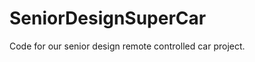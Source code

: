 SeniorDesignSuperCar
====================

Code for our senior design remote controlled car project.
